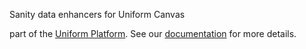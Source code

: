 Sanity data enhancers for Uniform Canvas

part of the [Uniform Platform](https://uniform.app). See our [documentation](https://docs.uniform.app) for more details.
